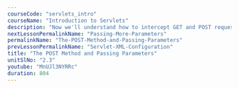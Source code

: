 ```yaml
---
courseCode: "servlets_intro"
courseName: "Introduction to Servlets"
description: "Now we'll understand how to intercept GET and POST requests using the `doGet` and the `doPost` methods. We also look at how parameters are passed in HTTP requests."
nextLessonPermalinkName: "Passing-More-Parameters"
permalinkName: "The-POST-Method-and-Passing-Parameters"
prevLessonPermalinkName: "Servlet-XML-Configuration"
title: "The POST Method and Passing Parameters"
unitSlNo: "2.3"
youtube: "MnUJl3NYRRc"
duration: 804
---
```

